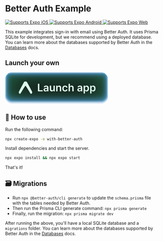 # Better Auth Example

<p>
  <!-- iOS -->
  <a href="https://itunes.apple.com/app/apple-store/id982107779">
    <img alt="Supports Expo iOS" longdesc="Supports Expo iOS" src="https://img.shields.io/badge/iOS-4630EB.svg?style=flat-square&logo=APPLE&labelColor=999999&logoColor=fff" />
  </a>
  <!-- Android -->
  <a href="https://play.google.com/store/apps/details?id=host.exp.exponent&referrer=blankexample">
    <img alt="Supports Expo Android" longdesc="Supports Expo Android" src="https://img.shields.io/badge/Android-4630EB.svg?style=flat-square&logo=ANDROID&labelColor=A4C639&logoColor=fff" />
  </a>
  <!-- Web -->
  <a href="https://docs.expo.dev/workflow/web/">
    <img alt="Supports Expo Web" longdesc="Supports Expo Web" src="https://img.shields.io/badge/web-4630EB.svg?style=flat-square&logo=GOOGLE-CHROME&labelColor=4285F4&logoColor=fff" />
  </a>
</p>

This example integrates sign-in with email using Better Auth. It uses Prisma SQLite for development, but we recommend using a deployed database. You can learn more about the databases supported by Better Auth in the [Databases](https://www.better-auth.com/docs/concepts/database) docs.

## Launch your own

[![Launch with Expo](https://github.com/expo/examples/blob/master/.gh-assets/launch.svg?raw=true)](https://launch.expo.dev/?github=https://github.com/expo/examples/tree/master/with-better-auth)

## 🚀 How to use

Run the following command:

```bash
npx create-expo -e with-better-auth
```

Install dependencies and start the server.

```bash
npx expo install && npx expo start
```

That's it!

## 🗃️ Migrations

- Run `npx @better-auth/cli generate` to update the `schema.prisma` file with the tables needed by Better Auth.
- Then run the Prisma CLI generate command: `npx prisma generate`
- Finally, run the migration: `npx prisma migrate dev`

After running the above, you'll have a local SQLite database and a `migrations` folder. You can learn more about the databases supported by Better Auth in the [Databases](https://www.better-auth.com/docs/concepts/database) docs.
